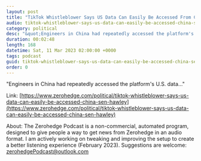 ```yaml
---
layout: post
title: "TikTok Whistleblower Says US Data Can Easily Be Accessed From China: Sen. Hawley"
audio: tiktok-whistleblower-says-us-data-can-easily-be-accessed-china-sen-hawley-0
category: political
desc: "&quot;Engineers in China had repeatedly accessed the platform's U.S. data...&quot;"
duration: 00:02:48
length: 168
datetime: Sat, 11 Mar 2023 02:00:00 +0000
tags: podcast
guid: tiktok-whistleblower-says-us-data-can-easily-be-accessed-china-sen-hawley-0
order: 0
---
```

&quot;Engineers in China had repeatedly accessed the platform's U.S. data...&quot;

Link: [https://www.zerohedge.com/political/tiktok-whistleblower-says-us-data-can-easily-be-accessed-china-sen-hawley](https://www.zerohedge.com/political/tiktok-whistleblower-says-us-data-can-easily-be-accessed-china-sen-hawley)

About: The Zerohedge Podcast is a non-commercial, automated program, designed to give people a way to get news from Zerohedge in an audio format.  I am actively working on tweaking and improving the setup to create a better listening experience (February 2023).  Suggestions are welcome: [zerohedgePodcast@outlook.com](mailto:zerohedgePodcast@outlook.com)